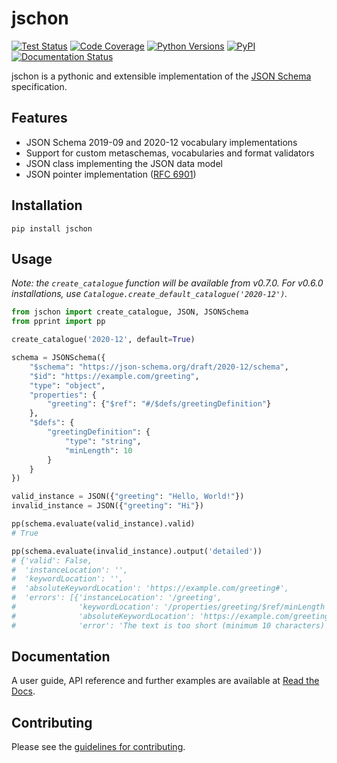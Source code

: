 # jschon

[![Test Status](https://github.com/marksparkza/jschon/actions/workflows/tests.yml/badge.svg)](https://github.com/marksparkza/jschon/actions/workflows/tests.yml)
[![Code Coverage](https://codecov.io/gh/marksparkza/jschon/branch/main/graph/badge.svg)](https://codecov.io/gh/marksparkza/jschon)
[![Python Versions](https://img.shields.io/pypi/pyversions/jschon)](https://pypi.org/project/jschon)
[![PyPI](https://img.shields.io/pypi/v/jschon)](https://pypi.org/project/jschon)
[![Documentation Status](https://readthedocs.org/projects/jschon/badge/?version=latest)](https://jschon.readthedocs.io/en/latest/?badge=latest)

jschon is a pythonic and extensible implementation of the [JSON Schema](https://json-schema.org)
specification.

## Features
* JSON Schema 2019-09 and 2020-12 vocabulary implementations
* Support for custom metaschemas, vocabularies and format validators
* JSON class implementing the JSON data model
* JSON pointer implementation ([RFC 6901](https://tools.ietf.org/html/rfc6901))

## Installation
    pip install jschon

## Usage
_Note: the `create_catalogue` function will be available from v0.7.0. For v0.6.0
installations, use `Catalogue.create_default_catalogue('2020-12')`._

```python
from jschon import create_catalogue, JSON, JSONSchema
from pprint import pp

create_catalogue('2020-12', default=True)

schema = JSONSchema({
    "$schema": "https://json-schema.org/draft/2020-12/schema",
    "$id": "https://example.com/greeting",
    "type": "object",
    "properties": {
        "greeting": {"$ref": "#/$defs/greetingDefinition"}
    },
    "$defs": {
        "greetingDefinition": {
            "type": "string",
            "minLength": 10
        }
    }
})

valid_instance = JSON({"greeting": "Hello, World!"})
invalid_instance = JSON({"greeting": "Hi"})

pp(schema.evaluate(valid_instance).valid)
# True

pp(schema.evaluate(invalid_instance).output('detailed'))
# {'valid': False,
#  'instanceLocation': '',
#  'keywordLocation': '',
#  'absoluteKeywordLocation': 'https://example.com/greeting#',
#  'errors': [{'instanceLocation': '/greeting',
#              'keywordLocation': '/properties/greeting/$ref/minLength',
#              'absoluteKeywordLocation': 'https://example.com/greeting#/$defs/greetingDefinition/minLength',
#              'error': 'The text is too short (minimum 10 characters)'}]}
```

## Documentation
A user guide, API reference and further examples are available at
[Read the Docs](https://jschon.readthedocs.io).

## Contributing
Please see the [guidelines for contributing](CONTRIBUTING.md).
